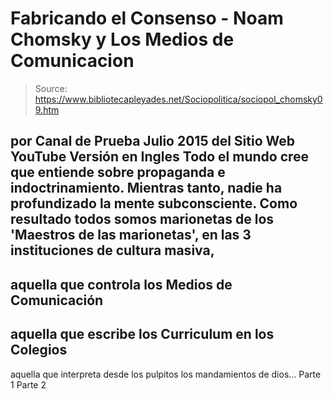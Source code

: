 # Fabricando el Consenso - Noam Chomsky y Los Medios de Comunicacion

> Source: https://www.bibliotecapleyades.net/Sociopolitica/sociopol_chomsky09.htm

por
Canal de Prueba
Julio 2015
del Sitio Web
YouTube
Versión en Ingles
Todo el mundo cree que
entiende sobre propaganda e indoctrinamiento.
Mientras tanto, nadie ha profundizado
la mente subconsciente. Como resultado todos somos
marionetas de los 'Maestros de las marionetas', en las 3 instituciones de
cultura masiva,
-
aquella que controla los
Medios de
Comunicación
-
aquella que escribe
los Curriculum en los Colegios
-
aquella que interpreta
desde los pulpitos los mandamientos de
dios...
Parte 1
Parte 2
